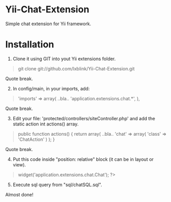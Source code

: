 Yii-Chat-Extension
==================

Simple chat extension for Yii framework.

Installation
===

1. Clone it using GIT into yout Yii extensions folder.

> git clone git://github.com/lxblink/Yii-Chat-Extension.git

Quote break.

2. In config/main, in your imports, add:

> 'imports' => array(
>        ..bla..
>        'application.extensions.chat.*',
>    ),

Quote break.

3. Edit your file: 'protected/controllers/siteController.php' and add the static action int actions() array.

>    public function actions()
>    {
>        return array(
>            ..bla..
>            'chat' => array(
>                            'class' => 'ChatAction'
>            ) 
>        );
>    }

Quote break.

4. Put this code inside "position: relative" block (it can be in layout or view).

> <?php $this->widget('application.extensions.chat.Chat'); ?>

5. Execute sql query from "sql/chatSQL.sql".

Almost done!